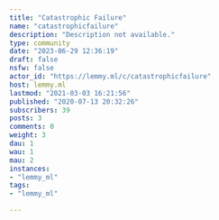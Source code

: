 ```yaml
---
title: "Catastrophic Failure" 
name: "catastrophicfailure"
description: "Description not available."
type: community
date: "2023-06-29 12:36:19"
draft: false
nsfw: false
actor_id: "https://lemmy.ml/c/catastrophicfailure"
host: lemmy.ml
lastmod: "2021-03-03 16:21:56"
published: "2020-07-13 20:32:26"
subscribers: 39
posts: 3
comments: 0
weight: 3
dau: 1
wau: 1
mau: 2
instances:
- "lemmy_ml"
tags: 
- "lemmy_ml"

---
```

